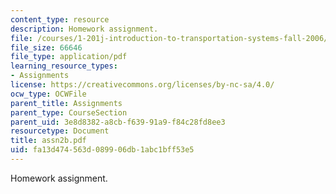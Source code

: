 ```yaml
---
content_type: resource
description: Homework assignment.
file: /courses/1-201j-introduction-to-transportation-systems-fall-2006/fa13d474563d089906db1abc1bff53e5_assn2b.pdf
file_size: 66646
file_type: application/pdf
learning_resource_types:
- Assignments
license: https://creativecommons.org/licenses/by-nc-sa/4.0/
ocw_type: OCWFile
parent_title: Assignments
parent_type: CourseSection
parent_uid: 3e8d8382-a8cb-f639-91a9-f84c28fd8ee3
resourcetype: Document
title: assn2b.pdf
uid: fa13d474-563d-0899-06db-1abc1bff53e5
---
```

Homework assignment.